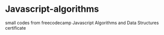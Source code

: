 # Javascript-algorithms
small codes from freecodecamp Javascript Algorithms and Data Structures certificate
